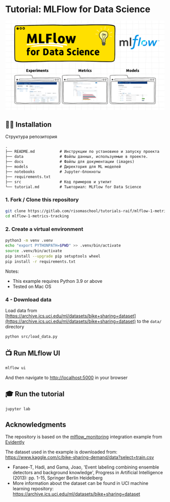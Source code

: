# Tutorial: MLFlow for Data Science

![Model Registry with MLFlow](docs/images/mlflow-banner-1.png)

## 👩‍💻 Installation

Структура репозитория

    .
    ├── README.md           # Инструкции по установике и запуску проекта
    ├── data                # Файлы данных, используемые в проекте.
    ├── docs                # Файлы для документации (images)
    ├── models              # Директория для ML моделей 
    ├── notebooks           # Jupyter-блокноты 
    ├── requirements.txt    
    ├── src                 # Код примеров и утилит
    └── tutorial.md         # Тьюториал: MLFlow for Data Science



### 1. Fork / Clone this repository

```bash
git clone https://gitlab.com/risomaschool/tutorials-raif/mlflow-1-metrics-tracking.git
cd mlflow-1-metrics-tracking
```

### 2. Create a virtual environment

```bash
python3 -m venv .venv
echo "export PYTHONPATH=$PWD" >> .venv/bin/activate
source .venv/bin/activate
pip install --upgrade pip setuptools wheel
pip install -r requirements.txt
```

Notes:

- This example requires Python 3.9 or above 
- Tested on Mac OS


### 4 - Download data

Load data from [https://archive.ics.uci.edu/ml/datasets/bike+sharing+dataset](https://archive.ics.uci.edu/ml/datasets/bike+sharing+dataset) to the `data/` directory

```bash 
python src/load_data.py              
```

## 📺 Run MLflow UI

```bash
mlflow ui
``` 
And then navigate to [http://localhost:5000](http://localhost:5000) in your browser


## 🎓 Run the tutorial

```bash
jupyter lab
```


## Acknowledgments

The repository is based on the [mlflow_monitoring](https://github.com/evidentlyai/evidently/tree/main/examples/integrations/mlflow_monitoring) integration example from [Evidently](https://www.evidentlyai.com/)

The dataset used in the example is downloaded from: https://www.kaggle.com/c/bike-sharing-demand/data?select=train.csv
- Fanaee-T, Hadi, and Gama, Joao, 'Event labeling combining ensemble detectors and background knowledge', Progress in Artificial Intelligence (2013): pp. 1-15, Springer Berlin Heidelberg
- More information about the dataset can be found in UCI machine learning repository: https://archive.ics.uci.edu/ml/datasets/bike+sharing+dataset
